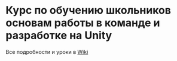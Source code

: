 # Курс по обучению школьников основам работы в команде и разработке на Unity

Все подробности и уроки в [Wiki](https://github.com/maxzvrshowru/GameDevLessons/wiki)
